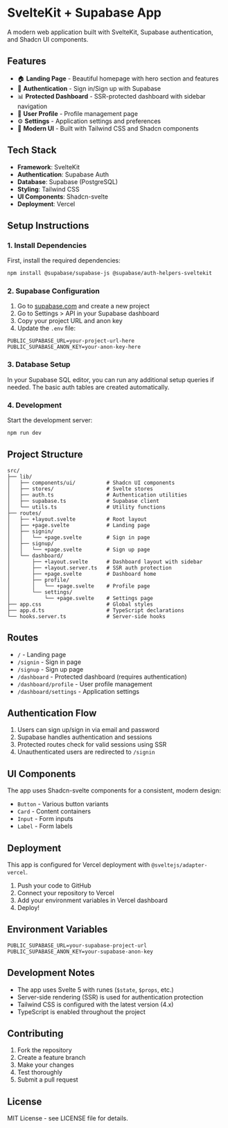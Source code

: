 # SvelteKit + Supabase App

A modern web application built with SvelteKit, Supabase authentication, and Shadcn UI components.

## Features

- 🏠 **Landing Page** - Beautiful homepage with hero section and features
- 🔐 **Authentication** - Sign in/Sign up with Supabase
- 📊 **Protected Dashboard** - SSR-protected dashboard with sidebar navigation
- 👤 **User Profile** - Profile management page
- ⚙️ **Settings** - Application settings and preferences
- 🎨 **Modern UI** - Built with Tailwind CSS and Shadcn components

## Tech Stack

- **Framework**: SvelteKit
- **Authentication**: Supabase Auth
- **Database**: Supabase (PostgreSQL)
- **Styling**: Tailwind CSS
- **UI Components**: Shadcn-svelte
- **Deployment**: Vercel

## Setup Instructions

### 1. Install Dependencies

First, install the required dependencies:

```bash
npm install @supabase/supabase-js @supabase/auth-helpers-sveltekit
```

### 2. Supabase Configuration

1. Go to [supabase.com](https://supabase.com) and create a new project
2. Go to Settings > API in your Supabase dashboard
3. Copy your project URL and anon key
4. Update the `.env` file:

```env
PUBLIC_SUPABASE_URL=your-project-url-here
PUBLIC_SUPABASE_ANON_KEY=your-anon-key-here
```

### 3. Database Setup

In your Supabase SQL editor, you can run any additional setup queries if needed. The basic auth tables are created automatically.

### 4. Development

Start the development server:

```bash
npm run dev
```

## Project Structure

```
src/
├── lib/
│   ├── components/ui/          # Shadcn UI components
│   ├── stores/                 # Svelte stores
│   ├── auth.ts                 # Authentication utilities
│   ├── supabase.ts             # Supabase client
│   └── utils.ts                # Utility functions
├── routes/
│   ├── +layout.svelte          # Root layout
│   ├── +page.svelte            # Landing page
│   ├── signin/
│   │   └── +page.svelte        # Sign in page
│   ├── signup/
│   │   └── +page.svelte        # Sign up page
│   └── dashboard/
│       ├── +layout.svelte      # Dashboard layout with sidebar
│       ├── +layout.server.ts   # SSR auth protection
│       ├── +page.svelte        # Dashboard home
│       ├── profile/
│       │   └── +page.svelte    # Profile page
│       └── settings/
│           └── +page.svelte    # Settings page
├── app.css                     # Global styles
├── app.d.ts                    # TypeScript declarations
└── hooks.server.ts             # Server-side hooks
```

## Routes

- `/` - Landing page
- `/signin` - Sign in page
- `/signup` - Sign up page
- `/dashboard` - Protected dashboard (requires authentication)
- `/dashboard/profile` - User profile management
- `/dashboard/settings` - Application settings

## Authentication Flow

1. Users can sign up/sign in via email and password
2. Supabase handles authentication and sessions
3. Protected routes check for valid sessions using SSR
4. Unauthenticated users are redirected to `/signin`

## UI Components

The app uses Shadcn-svelte components for a consistent, modern design:

- `Button` - Various button variants
- `Card` - Content containers
- `Input` - Form inputs
- `Label` - Form labels

## Deployment

This app is configured for Vercel deployment with `@sveltejs/adapter-vercel`.

1. Push your code to GitHub
2. Connect your repository to Vercel
3. Add your environment variables in Vercel dashboard
4. Deploy!

## Environment Variables

```env
PUBLIC_SUPABASE_URL=your-supabase-project-url
PUBLIC_SUPABASE_ANON_KEY=your-supabase-anon-key
```

## Development Notes

- The app uses Svelte 5 with runes (`$state`, `$props`, etc.)
- Server-side rendering (SSR) is used for authentication protection
- Tailwind CSS is configured with the latest version (4.x)
- TypeScript is enabled throughout the project

## Contributing

1. Fork the repository
2. Create a feature branch
3. Make your changes
4. Test thoroughly
5. Submit a pull request

## License

MIT License - see LICENSE file for details.
